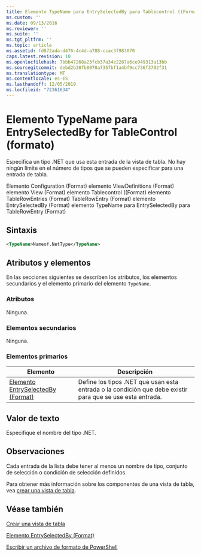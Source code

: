 ```yaml
---
title: Elemento TypeName para EntrySelectedBy para Tablecontrol ((Format) | Microsoft Docs
ms.custom: ''
ms.date: 09/13/2016
ms.reviewer: ''
ms.suite: ''
ms.tgt_pltfrm: ''
ms.topic: article
ms.assetid: fd872ada-d476-4c4d-a788-ccac3f983070
caps.latest.revision: 10
ms.openlocfilehash: 7bbb47268a23fcb37a34e2287a6ce949313a13bb
ms.sourcegitcommit: debd2b38fb8070a7357bf1a4bf9cc736f3702f31
ms.translationtype: MT
ms.contentlocale: es-ES
ms.lasthandoff: 12/05/2019
ms.locfileid: "72361634"
---
```

# <a name="typename-element-for-entryselectedby-for-tablecontrol-format"></a>Elemento TypeName para EntrySelectedBy for TableControl (formato)

Especifica un tipo .NET que usa esta entrada de la vista de tabla. No hay ningún límite en el número de tipos que se pueden especificar para una entrada de tabla.

Elemento Configuration (Format) elemento ViewDefinitions (Format) elemento View (Format) elemento Tablecontrol ((Format) elemento TableRowEntries (Format) TableRowEntry (Format) elemento EntrySelectedBy (Format) elemento TypeName para EntrySelectedBy para TableRowEntry (Format)

## <a name="syntax"></a>Sintaxis

```xml
<TypeName>Nameof.NetType</TypeName>
```

## <a name="attributes-and-elements"></a>Atributos y elementos

En las secciones siguientes se describen los atributos, los elementos secundarios y el elemento primario del elemento `TypeName`.

### <a name="attributes"></a>Atributos

Ninguna.

### <a name="child-elements"></a>Elementos secundarios

Ninguna.

### <a name="parent-elements"></a>Elementos primarios

|Elemento|Descripción|
|-------------|-----------------|
|[Elemento EntrySelectedBy (Format)](./entryselectedby-element-for-tablerowentry-for-tablecontrol-format.md)|Define los tipos .NET que usan esta entrada o la condición que debe existir para que se use esta entrada.|

## <a name="text-value"></a>Valor de texto

Especifique el nombre del tipo .NET.

## <a name="remarks"></a>Observaciones

Cada entrada de la lista debe tener al menos un nombre de tipo, conjunto de selección o condición de selección definidos.

Para obtener más información sobre los componentes de una vista de tabla, vea [crear una vista de tabla](./creating-a-table-view.md).

## <a name="see-also"></a>Véase también

[Crear una vista de tabla](./creating-a-table-view.md)

[Elemento EntrySelectedBy (Format)](./entryselectedby-element-for-tablerowentry-for-tablecontrol-format.md)

[Escribir un archivo de formato de PowerShell](./writing-a-powershell-formatting-file.md)
